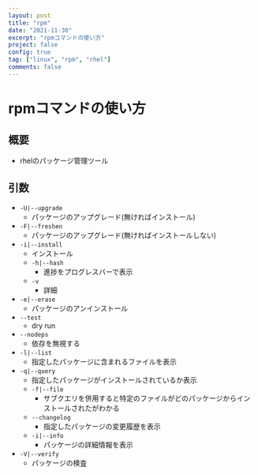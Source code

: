 ```yaml
---
layout: post
title: "rpm"
date: "2021-11-30"
excerpt: "rpmコマンドの使い方"
project: false
config: true
tag: ["linux", "rpm", "rhel"]
comments: false
---
```


# rpmコマンドの使い方

## 概要
 - rhelのパッケージ管理ツール

## 引数
 - `-U|--upgrade`
   - パッケージのアップグレード(無ければインストール)
 - `-F|--freshen`
   - パッケージのアップグレード(無ければインストールしない)
 - `-i|--install`
   - インストール
   - `-h|--hash`
	 - 進捗をプログレスバーで表示
   - `-v`
	 - 詳細
 - `-e|--erase`
   - パッケージのアンインストール
 - `--test`
   - dry run
 - `--nodeps`
   - 依存を無視する
 - `-l|--list`
   - 指定したパッケージに含まれるファイルを表示
 - `-q|--query`
   - 指定したパッケージがインストールされているか表示
   - `-f|--file`
	 - サブクエリを併用すると特定のファイルがどのパッケージからインストールされたがわかる
   - `--changelog`
	 - 指定したパッケージの変更履歴を表示
   - `-i|--info`
	 - パッケージの詳細情報を表示
 - `-V|--verify`
   - パッケージの検査
